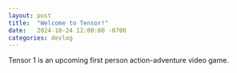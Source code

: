 ```yaml
---
layout: post
title:  "Welcome to Tensor!"
date:   2024-10-24 12:00:00 -0700
categories: devlog
---
```


Tensor 1 is an upcoming first person action-adventure video game.


